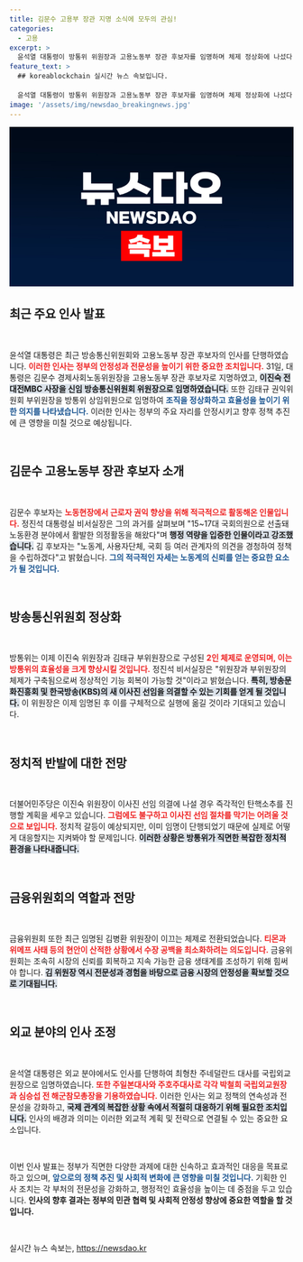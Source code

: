 ```yaml
---
title: 김문수 고용부 장관 지명 소식에 모두의 관심!
categories:
  - 고용
excerpt: >
  윤석열 대통령이 방통위 위원장과 고용노동부 장관 후보자를 임명하며 체제 정상화에 나섰다. 특히 이진숙 방통위원장은 MBC 이사진 선임에 나서면서 정치적 파장이 예상된다. 결국 방통위의 2인 체제가 가동되면 어떤 변화가 일어날지 주목된다!
feature_text: >
  ## koreablockchain 실시간 뉴스 속보입니다.

  윤석열 대통령이 방통위 위원장과 고용노동부 장관 후보자를 임명하며 체제 정상화에 나섰다. 특히 이진숙 방통위원장은 MBC 이사진 선임에 나서면서 정치적 파장이 예상된다. 결국 방통위의 2인 체제가 가동되면 어떤 변화가 일어날지 주목된다!
image: '/assets/img/newsdao_breakingnews.jpg'
---
```


<p><img src="/assets/img/newsdao_breakingnews.jpg" alt="koreablockchain 속보" /></p>

<h2 data-ke-size="size26">최근 주요 인사 발표</h2>

<p data-ke-size="size16">&nbsp;</p>

<p data-ke-size="size16">윤석열 대통령은 최근 방송통신위원회와 고용노동부 장관 후보자의 인사를 단행하였습니다. <b><span style="color: #ee2323;">이러한 인사는 정부의 안정성과 전문성을 높이기 위한 중요한 조치입니다.</span></b> 31일, 대통령은 김문수 경제사회노동위원장을 고용노동부 장관 후보자로 지명하였고, <b><span style="background-color: #21538527;">이진숙 전 대전MBC 사장을 신임 방송통신위원회 위원장으로 임명하였습니다.</span></b> 또한 김태규 권익위원회 부위원장을 방통위 상임위원으로 임명하여 <b><span style="color: #1a5490;">조직을 정상화하고 효율성을 높이기 위한 의지를 나타냈습니다.</span></b> 이러한 인사는 정부의 주요 자리를 안정시키고 향후 정책 추진에 큰 영향을 미칠 것으로 예상됩니다.</p>

<p data-ke-size="size16">&nbsp;</p>

<h2 data-ke-size="size26">김문수 고용노동부 장관 후보자 소개</h2>

<p data-ke-size="size16">&nbsp;</p>

<p data-ke-size="size16">김문수 후보자는 <b><span style="color: #ee2323;">노동현장에서 근로자 권익 향상을 위해 적극적으로 활동해온 인물입니다.</span></b> 정진석 대통령실 비서실장은 그의 과거를 살펴보며 "15~17대 국회의원으로 선출돼 노동환경 분야에서 활발한 의정활동을 해왔다"며 <b><span style="background-color: #21538527;">행정 역량을 입증한 인물이라고 강조했습니다.</span></b> 김 후보자는 "노동계, 사용자단체, 국회 등 여러 관계자의 의견을 경청하여 정책을 수립하겠다"고 밝혔습니다. <b><span style="color: #1a5490;">그의 적극적인 자세는 노동계의 신뢰를 얻는 중요한 요소가 될 것입니다.</span></b></p>

<p data-ke-size="size16">&nbsp;</p>

<h2 data-ke-size="size26">방송통신위원회 정상화</h2>

<p data-ke-size="size16">&nbsp;</p>

<p data-ke-size="size16">방통위는 이제 이진숙 위원장과 김태규 부위원장으로 구성된 <b><span style="color: #ee2323;">2인 체제로 운영되며, 이는 방통위의 효율성을 크게 향상시킬 것입니다.</span></b> 정진석 비서실장은 "위원장과 부위원장의 체제가 구축됨으로써 정상적인 기능 회복이 가능할 것"이라고 밝혔습니다. <b><span style="background-color: #21538527;">특히, 방송문화진흥회 및 한국방송(KBS)의 새 이사진 선임을 의결할 수 있는 기회를 얻게 될 것입니다.</span></b> 이 위원장은 이제 임명된 후 이를 구체적으로 실행에 옮길 것이라 기대되고 있습니다.</p>

<p data-ke-size="size16">&nbsp;</p>

<h2 data-ke-size="size26">정치적 반발에 대한 전망</h2>

<p data-ke-size="size16">&nbsp;</p>

<p data-ke-size="size16">더불어민주당은 이진숙 위원장이 이사진 선임 의결에 나설 경우 즉각적인 탄핵소추를 진행할 계획을 세우고 있습니다. <b><span style="color: #ee2323;">그럼에도 불구하고 이사진 선임 절차를 막기는 어려울 것으로 보입니다.</span></b> 정치적 갈등이 예상되지만, 이미 임명이 단행되었기 때문에 실제로 어떻게 대응할지는 지켜봐야 할 문제입니다. <b><span style="background-color: #21538527;">이러한 상황은 방통위가 직면한 복잡한 정치적 환경을 나타내줍니다.</span></b></p>

<p data-ke-size="size16">&nbsp;</p>

<h2 data-ke-size="size26">금융위원회의 역할과 전망</h2>

<p data-ke-size="size16">&nbsp;</p>

<p data-ke-size="size16">금융위원회 또한 최근 임명된 김병환 위원장이 이끄는 체제로 전환되었습니다. <b><span style="color: #ee2323;">티몬과 위메프 사태 등의 현안이 산적한 상황에서 수장 공백을 최소화하려는 의도입니다.</span></b> 금융위원회는 조속히 시장의 신뢰를 회복하고 지속 가능한 금융 생태계를 조성하기 위해 힘써야 합니다. <b><span style="background-color: #21538527;">김 위원장 역시 전문성과 경험을 바탕으로 금융 시장의 안정성을 확보할 것으로 기대됩니다.</span></b></p>

<p data-ke-size="size16">&nbsp;</p>

<h2 data-ke-size="size26">외교 분야의 인사 조정</h2>

<p data-ke-size="size16">&nbsp;</p>

<p data-ke-size="size16">윤석열 대통령은 외교 분야에서도 인사를 단행하여 최형찬 주네덜란드 대사를 국립외교원장으로 임명하였습니다. <b><span style="color: #ee2323;">또한 주일본대사와 주호주대사로 각각 박철희 국립외교원장과 심승섭 전 해군참모총장을 기용하였습니다.</span></b> 이러한 인사는 외교 정책의 연속성과 전문성을 강화하고, <b><span style="background-color: #21538527;">국제 관계의 복잡한 상황 속에서 적절히 대응하기 위해 필요한 조치입니다.</span></b> 인사의 배경과 의미는 이러한 외교적 계획 및 전략으로 연결될 수 있는 중요한 요소입니다.</p>

<p data-ke-size="size16">&nbsp;</p>

<p data-ke-size="size16">이번 인사 발표는 정부가 직면한 다양한 과제에 대한 신속하고 효과적인 대응을 목표로 하고 있으며, <b><span style="color: #1a5490;">앞으로의 정책 추진 및 사회적 변화에 큰 영향을 미칠 것입니다.</span></b> 기획한 인사 조치는 각 부처의 전문성을 강화하고, 행정적인 효율성을 높이는 데 중점을 두고 있습니다. <b>인사의 향후 결과는 정부의 민관 협력 및 사회적 안정성 향상에 중요한 역할을 할 것입니다.</b></p>

<p data-ke-size="size16">&nbsp;</p>
실시간 뉴스 속보는, <a href="https://newsdao.kr" rel="dofollow">https://newsdao.kr</a>


